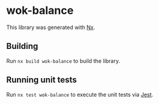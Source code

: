 # wok-balance

This library was generated with [Nx](https://nx.dev).

## Building

Run `nx build wok-balance` to build the library.

## Running unit tests

Run `nx test wok-balance` to execute the unit tests via [Jest](https://jestjs.io).

